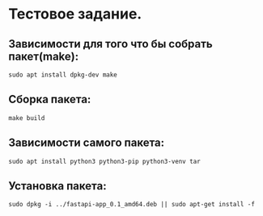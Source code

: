 # Тестовое задание.

## Зависимости для того что бы собрать пакет(make):

```
sudo apt install dpkg-dev make
```
## Сборка пакета:

```
make build
```
## Зависимости самого пакета:

```
sudo apt install python3 python3-pip python3-venv tar
```
## Установка пакета:
```
sudo dpkg -i ../fastapi-app_0.1_amd64.deb || sudo apt-get install -f
```


